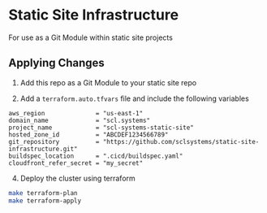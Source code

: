 # Static Site Infrastructure

For use as a Git Module within static site projects

## Applying Changes

1. Add this repo as a Git Module to your static site repo

2. Add a `terraform.auto.tfvars` file and include the following variables

```hcl-terraform
aws_region              = "us-east-1"
domain_name             = "scl.systems"
project_name            = "scl-systems-static-site"
hosted_zone_id          = "ABCDEF1234566789"
git_repository          = "https://github.com/sclsystems/static-site-infrastructure.git"
buildspec_location      = ".cicd/buildspec.yaml"
cloudfront_refer_secret = "my_secret"
```

4. Deploy the cluster using terraform

```bash
make terraform-plan
make terraform-apply
```
